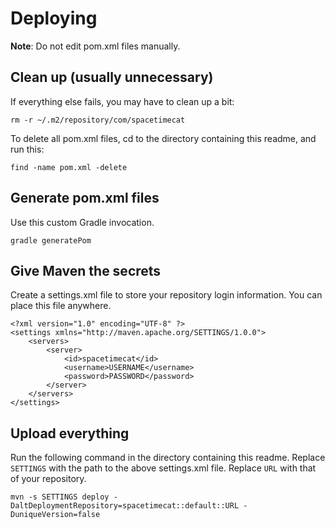 # Deploying

**Note**: Do not edit pom.xml files manually.

## Clean up (usually unnecessary)

If everything else fails,
you may have to clean up a bit:

```
rm -r ~/.m2/repository/com/spacetimecat
```

To delete all pom.xml files,
cd to the directory containing this readme,
and run this:

```
find -name pom.xml -delete
```

## Generate pom.xml files

Use this custom Gradle invocation.

```
gradle generatePom
```

## Give Maven the secrets

Create a settings.xml file to store your repository login information.
You can place this file anywhere.

```
<?xml version="1.0" encoding="UTF-8" ?>
<settings xmlns="http://maven.apache.org/SETTINGS/1.0.0">
    <servers>
        <server>
            <id>spacetimecat</id>
            <username>USERNAME</username>
            <password>PASSWORD</password>
        </server>
    </servers>
</settings>
```

## Upload everything

Run the following command
in the directory containing this readme.
Replace `SETTINGS` with the path to the above settings.xml file.
Replace `URL` with that of your repository.

```
mvn -s SETTINGS deploy -DaltDeploymentRepository=spacetimecat::default::URL -DuniqueVersion=false
```
